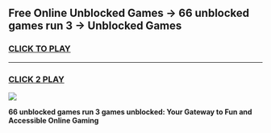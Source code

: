 
## Free Online Unblocked Games → 66 unblocked games run 3 → Unblocked Games
<h3>
<a href="https://premium.freeplayer.one?title=66_unblocked_games_run_3&ref=21F">CLICK TO PLAY</a></h3>
<hr>

<h3>
<a href="https://premium.freeplayer.one?title=66_unblocked_games_run_3&ref=21F">CLICK 2 PLAY</a>
  
</h3>

<a href="https://premium.freeplayer.one?title=66_unblocked_games_run_3&ref=21F/"><img src="https://clearcache.store/games.png"></a>


**66 unblocked games run 3 games unblocked: Your Gateway to Fun and Accessible Online Gaming**
